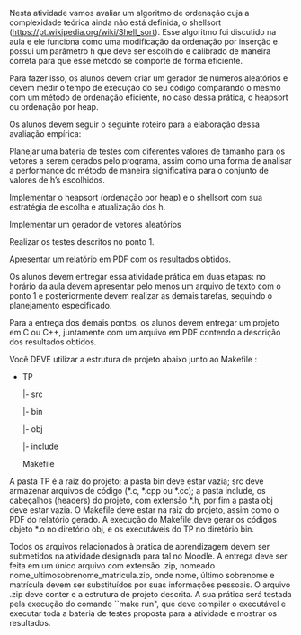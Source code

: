Nesta atividade vamos avaliar um algoritmo de ordenação cuja a complexidade teórica ainda não está definida, o shellsort (https://pt.wikipedia.org/wiki/Shell_sort). Esse algoritmo foi discutido na aula e ele funciona como uma modificação da ordenação por inserção e possui um parâmetro h que deve ser escolhido e calibrado de maneira correta para que esse método se comporte de forma eficiente. 

Para fazer isso, os alunos devem criar um gerador de números aleatórios e devem medir o tempo de execução do seu código comparando o mesmo com um método de ordenação eficiente, no caso dessa prática, o heapsort ou ordenação por heap.



Os alunos devem seguir o seguinte roteiro para a elaboração dessa avaliação empírica:


Planejar uma bateria de testes com diferentes valores de tamanho para os vetores a serem gerados pelo programa, assim como uma forma de analisar a performance do método de maneira significativa para o conjunto de valores de h’s escolhidos.

Implementar o heapsort (ordenação por heap) e o shellsort com sua estratégia de escolha e atualização dos h.

Implementar um gerador de vetores aleatórios

Realizar os testes descritos no ponto 1.

Apresentar um relatório em PDF com os resultados obtidos.


Os alunos devem entregar essa atividade prática em duas etapas: no horário da aula devem apresentar pelo menos um arquivo de texto com o ponto 1 e posteriormente devem realizar as demais tarefas, seguindo o planejamento especificado.


Para a entrega dos demais pontos, os alunos devem entregar um projeto em C ou C++, juntamente com um arquivo em PDF contendo a descrição dos resultados obtidos. 


Você DEVE utilizar a estrutura de projeto abaixo junto ao Makefile :


- TP

     |- src

     |- bin

     |- obj

     |- include

     Makefile


A pasta TP é a raiz do projeto; a pasta bin deve estar vazia; src deve armazenar arquivos de código (*.c, *.cpp ou *.cc); a pasta include, os cabeçalhos (headers) do projeto, com extensão *.h, por fim a pasta obj deve estar vazia. O Makefile deve estar na raiz do projeto, assim como o PDF do relatório gerado. A execução do Makefile deve gerar os códigos objeto *.o no diretório obj, e os executáveis do TP no diretório bin.



Todos os arquivos relacionados à prática de aprendizagem devem ser submetidos na atividade designada para tal no Moodle. A entrega deve ser feita em um único arquivo com extensão .zip, nomeado nome_ultimosobrenome_matricula.zip, onde nome, último sobrenome e matrícula devem ser substituídos por suas informações pessoais. O arquivo .zip deve conter e a estrutura de projeto descrita. A sua prática será testada pela execução do comando ``make run", que deve compilar o executável e executar toda a bateria de testes proposta para a atividade e mostrar os resultados.

